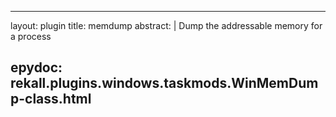 
---
layout: plugin
title: memdump
abstract: |
    Dump the addressable memory for a process

epydoc: rekall.plugins.windows.taskmods.WinMemDump-class.html
---
